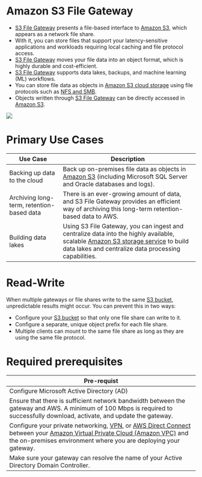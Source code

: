 # Amazon S3 File Gateway
- [S3 File Gateway](https://aws.amazon.com/storagegateway/file/s3/) presents a file-based interface to [Amazon S3](../3_ObjectStorageS3/Readme.md), which appears as a network file share.
- With it, you can store files that support your latency-sensitive applications and workloads requiring local caching and file protocol access.
- [S3 File Gateway]() moves your file data into an object format, which is highly durable and cost-efficient.
- [S3 File Gateway]() supports data lakes, backups, and machine learning (ML) workflows.
- You can store file data as objects in [Amazon S3 cloud storage](../3_ObjectStorageS3/Readme.md) using file protocols such as [NFS and SMB](../Network-Protocol-Support.md).
- Objects written through [S3 File Gateway]() can be directly accessed in [Amazon S3](../3_ObjectStorageS3/Readme.md).

![](https://d1.awsstatic.com/cloud-storage/Amazon%20S3%20File%20Gateway%20How%20It%20Works%20Diagram.96e9f7180c6ec8b6212b4d6fadc4a9ac4507b421.png)

# Primary Use Cases

| Use Case                                  | Description                                                                                                                                                                                                                   |
|-------------------------------------------|-------------------------------------------------------------------------------------------------------------------------------------------------------------------------------------------------------------------------------|
| Backing up data to the cloud              | Back up on-premises file data as objects in [Amazon S3](../3_ObjectStorageS3/Readme.md) (including Microsoft SQL Server and Oracle databases and logs).                                                                    |
| Archiving long-term, retention-based data | There is an ever-growing amount of data, and S3 File Gateway provides an efficient way of archiving this long-term retention-based data to AWS.                                                                               |
| Building data lakes                       | Using S3 File Gateway, you can ingest and centralize data into the highly available, scalable [Amazon S3 storage service](../3_ObjectStorageS3/Readme.md) to build data lakes and centralize data processing capabilities. |

# Read-Write
When multiple gateways or file shares write to the same [S3 bucket](../3_ObjectStorageS3/Readme.md), unpredictable results might occur. You can prevent this in two ways:
- Configure your [S3 bucket](../3_ObjectStorageS3/Readme.md) so that only one file share can write to it.
- Conﬁgure a separate, unique object preﬁx for each ﬁle share.
- Multiple clients can mount to the same file share as long as they are using the same file protocol.

# Required prerequisites

| Pre-requist                                                                                                                                                                                                                                                                                                                                                                                                                                     |
|-------------------------------------------------------------------------------------------------------------------------------------------------------------------------------------------------------------------------------------------------------------------------------------------------------------------------------------------------------------------------------------------------------------------------------------------------|
| Configure Microsoft Active Directory (AD)                                                                                                                                                                                                                                                                                                                                                                                                       |
| Ensure that there is sufficient network bandwidth between the gateway and AWS. A minimum of 100 Mbps is required to successfully download, activate, and update the gateway.                                                                                                                                                                                                                                                                    |
| Configure your private networking, [VPN](../../1_NetworkingAndContentDelivery/4_HybridConnectivity/AWSSiteToSiteVPN.md), or [AWS Direct Connect](../../1_NetworkingAndContentDelivery/4_HybridConnectivity/AWSDirectConnect.md) between your [Amazon Virtual Private Cloud (Amazon VPC)](../../1_NetworkingAndContentDelivery/3_NetworkFoundationsVPC/Readme.md) and the on-premises environment where you are deploying your gateway. |
| Make sure your gateway can resolve the name of your Active Directory Domain Controller.                                                                                                                                                                                                                                                                                                                                                         |